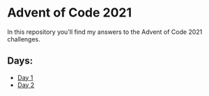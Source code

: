 # Advent of Code 2021

In this repository you'll find my answers to the Advent of Code 2021 challenges.

## Days:

- [Day 1](https://github.com/karlbeecken/adventofcode21/blob/main/day01.ts)
- [Day 2](https://github.com/karlbeecken/adventofcode21/blob/main/day02.ts)
